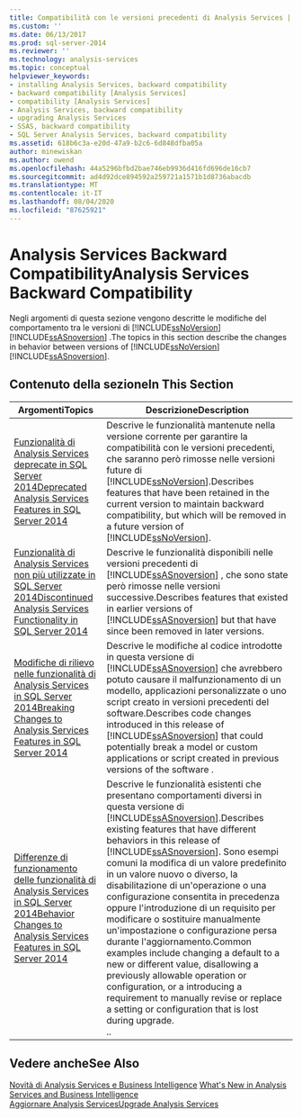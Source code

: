 ```yaml
---
title: Compatibilità con le versioni precedenti di Analysis Services | Microsoft Docs
ms.custom: ''
ms.date: 06/13/2017
ms.prod: sql-server-2014
ms.reviewer: ''
ms.technology: analysis-services
ms.topic: conceptual
helpviewer_keywords:
- installing Analysis Services, backward compatibility
- backward compatibility [Analysis Services]
- compatibility [Analysis Services]
- Analysis Services, backward compatibility
- upgrading Analysis Services
- SSAS, backward compatibility
- SQL Server Analysis Services, backward compatibility
ms.assetid: 618b6c3a-e20d-47a9-b2c6-6d848dfba05a
author: minewiskan
ms.author: owend
ms.openlocfilehash: 44a5296bfbd2bae746eb9936d416fd696de16cb7
ms.sourcegitcommit: ad4d92dce894592a259721a1571b1d8736abacdb
ms.translationtype: MT
ms.contentlocale: it-IT
ms.lasthandoff: 08/04/2020
ms.locfileid: "87625921"
---
```

# <a name="analysis-services-backward-compatibility"></a><span data-ttu-id="c4e19-102">Analysis Services Backward Compatibility</span><span class="sxs-lookup"><span data-stu-id="c4e19-102">Analysis Services Backward Compatibility</span></span>
  <span data-ttu-id="c4e19-103">Negli argomenti di questa sezione vengono descritte le modifiche del comportamento tra le versioni di [!INCLUDE[ssNoVersion](../includes/ssnoversion-md.md)] [!INCLUDE[ssASnoversion](../includes/ssasnoversion-md.md)] .</span><span class="sxs-lookup"><span data-stu-id="c4e19-103">The topics in this section describe the changes in behavior between versions of  [!INCLUDE[ssNoVersion](../includes/ssnoversion-md.md)] [!INCLUDE[ssASnoversion](../includes/ssasnoversion-md.md)].</span></span>  
  
## <a name="in-this-section"></a><span data-ttu-id="c4e19-104">Contenuto della sezione</span><span class="sxs-lookup"><span data-stu-id="c4e19-104">In This Section</span></span>  
  
|<span data-ttu-id="c4e19-105">Argomenti</span><span class="sxs-lookup"><span data-stu-id="c4e19-105">Topics</span></span>|<span data-ttu-id="c4e19-106">Descrizione</span><span class="sxs-lookup"><span data-stu-id="c4e19-106">Description</span></span>|  
|------------|-----------------|  
|[<span data-ttu-id="c4e19-107">Funzionalità di Analysis Services deprecate in SQL Server 2014</span><span class="sxs-lookup"><span data-stu-id="c4e19-107">Deprecated Analysis Services Features in SQL Server 2014</span></span>](deprecated-analysis-services-features-in-sql-server-2014.md)|<span data-ttu-id="c4e19-108">Descrive le funzionalità mantenute nella versione corrente per garantire la compatibilità con le versioni precedenti, che saranno però rimosse nelle versioni future di [!INCLUDE[ssNoVersion](../includes/ssnoversion-md.md)].</span><span class="sxs-lookup"><span data-stu-id="c4e19-108">Describes features that have been retained in the current version to maintain backward compatibility,  but which will be removed in a future version of [!INCLUDE[ssNoVersion](../includes/ssnoversion-md.md)].</span></span>|  
|[<span data-ttu-id="c4e19-109">Funzionalità di Analysis Services non più utilizzate in SQL Server 2014</span><span class="sxs-lookup"><span data-stu-id="c4e19-109">Discontinued Analysis Services Functionality in SQL Server 2014</span></span>](discontinued-analysis-services-functionality-in-sql-server-2014.md)|<span data-ttu-id="c4e19-110">Descrive le funzionalità disponibili nelle versioni precedenti di  [!INCLUDE[ssASnoversion](../includes/ssasnoversion-md.md)] , che sono state però rimosse nelle versioni successive.</span><span class="sxs-lookup"><span data-stu-id="c4e19-110">Describes features that existed in earlier versions of  [!INCLUDE[ssASnoversion](../includes/ssasnoversion-md.md)] but that have since been removed in later versions.</span></span>|  
|[<span data-ttu-id="c4e19-111">Modifiche di rilievo nelle funzionalità di Analysis Services in SQL Server 2014</span><span class="sxs-lookup"><span data-stu-id="c4e19-111">Breaking Changes to Analysis Services Features in SQL Server 2014</span></span>](breaking-changes-to-analysis-services-features-in-sql-server-2014.md)|<span data-ttu-id="c4e19-112">Descrive le modifiche al codice introdotte in questa versione di [!INCLUDE[ssASnoversion](../includes/ssasnoversion-md.md)] che avrebbero potuto causare il malfunzionamento di un modello, applicazioni personalizzate o uno script creato in versioni precedenti del software.</span><span class="sxs-lookup"><span data-stu-id="c4e19-112">Describes code changes introduced in this release of [!INCLUDE[ssASnoversion](../includes/ssasnoversion-md.md)] that could potentially break a model or custom applications or script created in previous versions of the software .</span></span>|  
|[<span data-ttu-id="c4e19-113">Differenze di funzionamento delle funzionalità di Analysis Services in SQL Server 2014</span><span class="sxs-lookup"><span data-stu-id="c4e19-113">Behavior Changes to Analysis Services Features in SQL Server 2014</span></span>](behavior-changes-to-analysis-services-features-in-sql-server-2014.md)|<span data-ttu-id="c4e19-114">Descrive le funzionalità esistenti che presentano comportamenti diversi in questa versione di [!INCLUDE[ssASnoversion](../includes/ssasnoversion-md.md)].</span><span class="sxs-lookup"><span data-stu-id="c4e19-114">Describes existing features that have different behaviors in this release of [!INCLUDE[ssASnoversion](../includes/ssasnoversion-md.md)].</span></span> <span data-ttu-id="c4e19-115">Sono esempi comuni la modifica di un valore predefinito in un valore nuovo o diverso, la disabilitazione di un'operazione o una configurazione consentita in precedenza oppure l'introduzione di un requisito per modificare o sostituire manualmente un'impostazione o configurazione persa durante l'aggiornamento.</span><span class="sxs-lookup"><span data-stu-id="c4e19-115">Common examples include changing a default to a new or different value, disallowing a previously allowable operation or configuration, or a introducing a requirement to manually revise or replace a setting or configuration that is lost during upgrade.</span></span><br /> <span data-ttu-id="c4e19-116">.</span><span class="sxs-lookup"><span data-stu-id="c4e19-116">.</span></span>|  
  
## <a name="see-also"></a><span data-ttu-id="c4e19-117">Vedere anche</span><span class="sxs-lookup"><span data-stu-id="c4e19-117">See Also</span></span>  
 <span data-ttu-id="c4e19-118">[Novità di Analysis Services e Business Intelligence](what-s-new-in-analysis-services.md) </span><span class="sxs-lookup"><span data-stu-id="c4e19-118">[What's New in Analysis Services and Business Intelligence](what-s-new-in-analysis-services.md) </span></span>  
 [<span data-ttu-id="c4e19-119">Aggiornare Analysis Services</span><span class="sxs-lookup"><span data-stu-id="c4e19-119">Upgrade Analysis Services</span></span>](../database-engine/install-windows/upgrade-analysis-services.md)  
  
  
